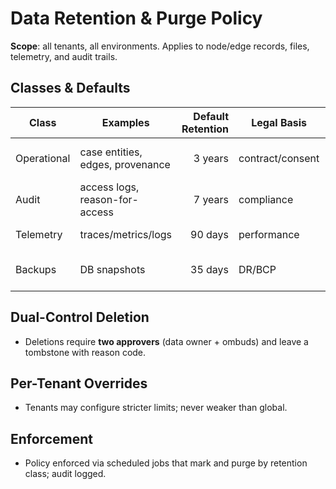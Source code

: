 # Data Retention & Purge Policy

**Scope**: all tenants, all environments. Applies to node/edge records, files, telemetry, and audit trails.

## Classes & Defaults

| Class       | Examples                         | Default Retention | Legal Basis      |                    Notes |
| ----------- | -------------------------------- | ----------------: | ---------------- | -----------------------: |
| Operational | case entities, edges, provenance |           3 years | contract/consent | extend per case law hold |
| Audit       | access logs, reason-for-access   |           7 years | compliance       |          immutable store |
| Telemetry   | traces/metrics/logs              |           90 days | performance      |       aggregate past 90d |
| Backups     | DB snapshots                     |           35 days | DR/BCP           |  encrypted, cross-region |

## Dual-Control Deletion

- Deletions require **two approvers** (data owner + ombuds) and leave a tombstone with reason code.

## Per-Tenant Overrides

- Tenants may configure stricter limits; never weaker than global.

## Enforcement

- Policy enforced via scheduled jobs that mark and purge by retention class; audit logged.

